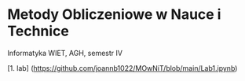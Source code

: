 # Metody Obliczeniowe w Nauce i Technice

Informatyka WIET, AGH, semestr IV


[1. lab] (https://github.com/joannb1022/MOwNiT/blob/main/Lab1.ipynb)


